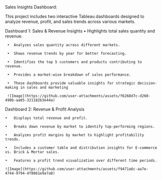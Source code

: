 Sales Insights Dashboard:

This project includes two interactive Tableau dashboards designed to analyze revenue, profit, and sales trends across various markets.


Dashboard 1: Sales & Revenue Insights
     •	Highlights total sales quantity and revenue.
 
     •	Analyzes sales quantity across different markets.
 
     •	Shows revenue trends by year for better forecasting.
   
     •	Identifies the top 5 customers and products contributing to revenue.
 
     •	Provides a market-wise breakdown of sales performance.
 
     •	These dashboards provide valuable insights for strategic decision-making in sales and marketing

     ![Image](https://github.com/user-attachments/assets/f6268d7c-d260-490b-aa05-321182b3e44a)



Dashboard 2: Revenue & Profit Analysis

    •	Displays total revenue and profit.
    
    •	Breaks down revenue by market to identify top-performing regions.
   
    •	Analyzes profit margins by market to highlight profitability trends.
 
    •	Includes a customer table and distribution insights for E-commerce vs. Brick & Mortar sales.
    
    •	Features a profit trend visualization over different time periods.

    ![Image](https://github.com/user-attachments/assets/f9471a6c-aa7e-4744-9794-4f8861e9a7a8)
